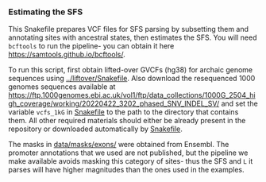 ### Estimating the SFS

This Snakefile prepares VCF files for SFS parsing by subsetting them and annotating sites with ancestral states, then estimates the SFS. You will need `bcftools` to run the pipeline- you can obtain it here https://samtools.github.io/bcftools/.

To run this script, first obtain lifted-over GVCFs (hg38) for archaic genome sequences using [../liftover/Snakefile](../liftover/Snakefile). Also download the resequenced 1000 genomes sequences available at https://ftp.1000genomes.ebi.ac.uk/vol1/ftp/data_collections/1000G_2504_high_coverage/working/20220422_3202_phased_SNV_INDEL_SV/ and set the variable `vcfs_1kG` in [Snakefile](Snakefile) to the path to the directory that contains them. All other required materials should either be already present in the repository or downloaded automatically by [Snakefile](Snakefile).

The masks in [data/masks/exons/](data/masks/exons/) were obtained from Ensembl. The promoter annotations that we used are not published, but the pipeline we make available avoids masking this category of sites- thus the SFS and `L` it parses will have higher magnitudes than the ones used in the examples.